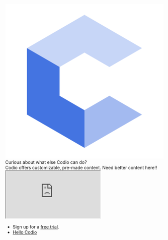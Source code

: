 <div class="title-area">
  <img class="pie-chart" src=".guides/img/codio-small.png" />
  <div class="main-title">
    Curious about what else Codio can do?
  </div>
</div>

<div class="marketing">
  Codio offers customizable, pre-made content. Need better content here!!
</div>

<iframe src="https://www.codio.com/resources"></iframe>

<div class="blurb">
  <ul>
    <li>Sign up for a <a href="https://codio.com/start-edu-trial?hsCtaTracking=a1825352-2bf8-4908-bcfb-4f64e371645b%7Cb5e5cb7b-e69a-493c-a861-966523e87d4a">free trial</a>.</li>
    <li><a href="https://codio.com/home/starter-packs?tab=2&sDirection=desc&sProp=installCount&filter=hello">Hello Codio</a></li>
  </ul>
</div>